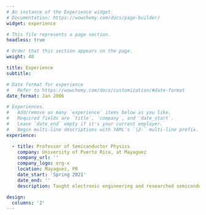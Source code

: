 ```yaml
---
# An instance of the Experience widget.
# Documentation: https://wowchemy.com/docs/page-builder/
widget: experience

# This file represents a page section.
headless: true

# Order that this section appears on the page.
weight: 40

title: Experience
subtitle:

# Date format for experience
#   Refer to https://wowchemy.com/docs/customization/#date-format
date_format: Jan 2006

# Experiences.
#   Add/remove as many `experience` items below as you like.
#   Required fields are `title`, `company`, and `date_start`.
#   Leave `date_end` empty if it's your current employer.
#   Begin multi-line descriptions with YAML's `|2-` multi-line prefix.
experience:        

  - title: Professor of Semiconductor Physics
    company: University of Puerto Rico, at Mayaguez
    company_url: ''
    company_logo: org-x
    location: Mayaguez, PR
    date_start: 'Spring 2021'
    date_end: ''
    description: Taught electronic engineering and researched semiconductor physics.

design:
  columns: '2'
---
```

